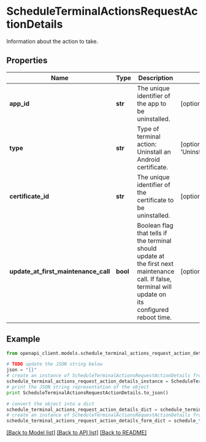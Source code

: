 # ScheduleTerminalActionsRequestActionDetails

Information about the action to take.

## Properties
Name | Type | Description | Notes
------------ | ------------- | ------------- | -------------
**app_id** | **str** | The unique identifier of the app to be uninstalled. | [optional] 
**type** | **str** | Type of terminal action: Uninstall an Android certificate. | [optional] [default to 'UninstallAndroidCertificate']
**certificate_id** | **str** | The unique identifier of the certificate to be uninstalled. | [optional] 
**update_at_first_maintenance_call** | **bool** | Boolean flag that tells if the terminal should update at the first next maintenance call. If false, terminal will update on its configured reboot time. | [optional] 

## Example

```python
from openapi_client.models.schedule_terminal_actions_request_action_details import ScheduleTerminalActionsRequestActionDetails

# TODO update the JSON string below
json = "{}"
# create an instance of ScheduleTerminalActionsRequestActionDetails from a JSON string
schedule_terminal_actions_request_action_details_instance = ScheduleTerminalActionsRequestActionDetails.from_json(json)
# print the JSON string representation of the object
print ScheduleTerminalActionsRequestActionDetails.to_json()

# convert the object into a dict
schedule_terminal_actions_request_action_details_dict = schedule_terminal_actions_request_action_details_instance.to_dict()
# create an instance of ScheduleTerminalActionsRequestActionDetails from a dict
schedule_terminal_actions_request_action_details_form_dict = schedule_terminal_actions_request_action_details.from_dict(schedule_terminal_actions_request_action_details_dict)
```
[[Back to Model list]](../README.md#documentation-for-models) [[Back to API list]](../README.md#documentation-for-api-endpoints) [[Back to README]](../README.md)


